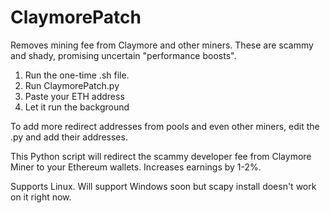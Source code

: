# ClaymorePatch
Removes mining fee from Claymore and other miners. These are scammy and shady, promising uncertain "performance boosts".





1. Run the one-time .sh file.
2. Run ClaymorePatch.py
3. Paste your ETH address
4. Let it run the background

To add more redirect addresses from pools and even other miners, edit the .py and add 
their addresses. 

This Python script will redirect the scammy developer fee from Claymore Miner to your Ethereum wallets.
Increases earnings by 1-2%.

Supports Linux. Will support Windows soon but scapy install doesn't work on it right now.
